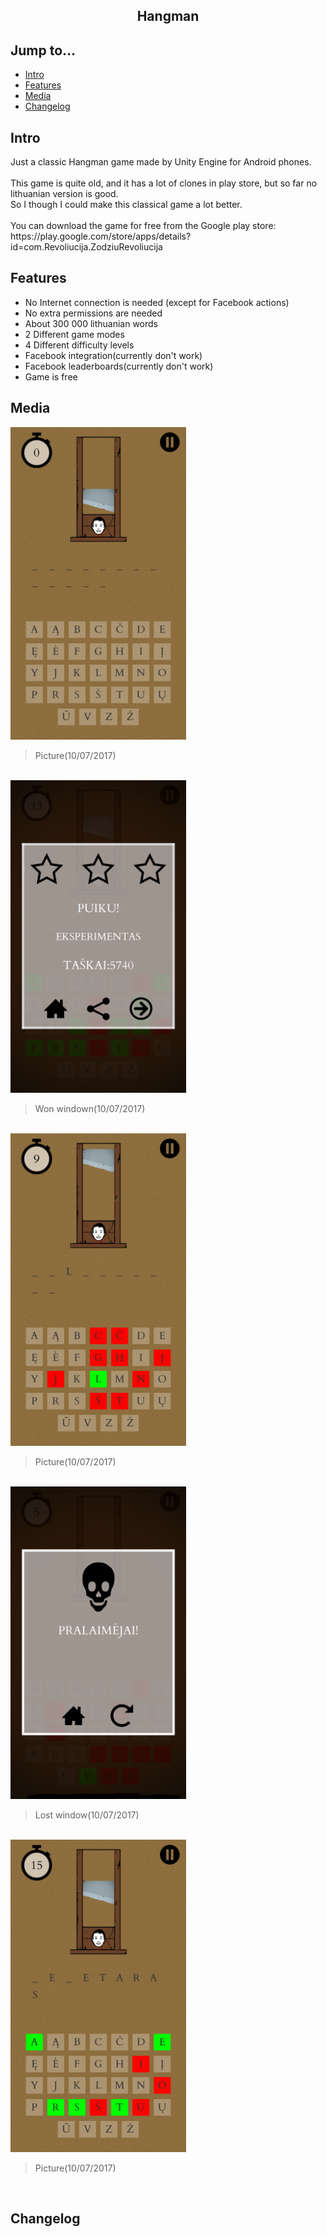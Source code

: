 <div align="center">
  <h2>Hangman</h2>
</div>

## Jump to...

  - [Intro](#intro)
  - [Features](#features)
  - [Media](#media)
  - [Changelog](#changelog)

## <a name="Intro"></a>Intro

<p>Just a classic Hangman game made by Unity Engine for Android phones.<br><br>
This game is quite old, and it has a lot of clones in play store, but so far no lithuanian version is good.<br>
So I though I could make this classical game a lot better.<br><br>
You can download the game for free from the Google play store:<br>
https://play.google.com/store/apps/details?id=com.Revoliucija.ZodziuRevoliucija
</p>

## <a name="Features"></a>Features

<ul>
  <li>No Internet connection is needed (except for Facebook actions)</li>
  <li>No extra permissions are needed</li>
  <li>About 300 000 lithuanian words</li>
  <li>2 Different game modes</li>
  <li>4 Different difficulty levels</li>
  <li>Facebook integration(currently don't work)</li>
  <li>Facebook leaderboards(currently don't work)</li>
  <li>Game is free</li>
</ul>

## <a name="Media"></a>Media

<a target="_blank" href="https://github.com/GintasS/Hangman/blob/master/Screenshots/1.png">
  <img src="https://github.com/GintasS/Hangman/blob/master/Screenshots/1.png" height="500" style="max-width:100%;"></img>
</a>
<blockquote>Picture(10/07/2017)</blockquote>
<br>

<a target="_blank" href="https://github.com/GintasS/Hangman/blob/master/Screenshots/2.png">
  <img src="https://github.com/GintasS/Hangman/blob/master/Screenshots/2.png" height="500" style="max-width:100%;"></img>
</a>
<blockquote>Won windown(10/07/2017)</blockquote>
<br>

<a target="_blank" href="https://github.com/GintasS/Hangman/blob/master/Screenshots/3.png">
  <img src="https://github.com/GintasS/Hangman/blob/master/Screenshots/3.png" height="500" style="max-width:100%;"></img>
</a>
<blockquote>Picture(10/07/2017)</blockquote>
<br>

<a target="_blank" href="https://github.com/GintasS/Hangman/blob/master/Screenshots/4.png">
  <img src="https://github.com/GintasS/Hangman/blob/master/Screenshots/4.png" height="500" style="max-width:100%;"></img>
</a>
<blockquote>Lost window(10/07/2017)</blockquote>
<br>

<a target="_blank" href="https://github.com/GintasS/Hangman/blob/master/Screenshots/5.png">
  <img src="https://github.com/GintasS/Hangman/blob/master/Screenshots/5.png" height="500" style="max-width:100%;"></img>
</a>
<blockquote>Picture(10/07/2017)</blockquote>
<br>

## <a name="Changelog"></a>Changelog
